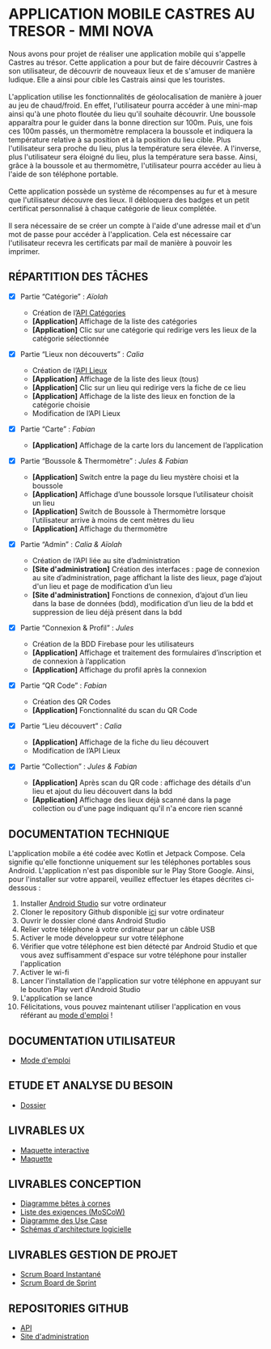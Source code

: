 # APPLICATION MOBILE CASTRES AU TRESOR - MMI NOVA
Nous avons pour projet de réaliser une application mobile qui s'appelle Castres au trésor. Cette application a pour but de faire découvrir Castres à son utilisateur, de découvrir de nouveaux lieux et de s'amuser de manière ludique. Elle a ainsi pour cible les Castrais ainsi que les touristes.<br><br>
L'application utilise les fonctionnalités de géolocalisation de manière à jouer au jeu de chaud/froid. En effet, l'utilisateur pourra accéder à une mini-map ainsi qu'à une photo floutée du lieu qu'il souhaite découvrir. Une boussole apparaîtra pour le guider dans la bonne direction sur 100m. Puis, une fois ces 100m passés, un thermomètre remplacera la boussole et indiquera la température relative à sa position et à la position du lieu cible. Plus l'utilisateur sera proche du lieu, plus la température sera élevée. A l'inverse, plus l'utilisateur sera éloigné du lieu, plus la température sera basse. Ainsi, grâce à la boussole et au thermomètre, l'utilisateur pourra accéder au lieu à l'aide de son téléphone portable.<br><br>
Cette application possède un système de récompenses au fur et à mesure que l'utilisateur découvre des lieux. Il débloquera des badges et un petit certificat personnalisé à chaque catégorie de lieux complétée.<br><br>
Il sera nécessaire de se créer un compte à l'aide d'une adresse mail et d'un mot de passe pour accéder à l'application. Cela est nécessaire car l'utilisateur recevra les certificats par mail de manière à pouvoir les imprimer.

## RÉPARTITION DES TÂCHES

- [x] Partie “Catégorie” : *Aïolah*
  - Création de l’[API Catégories](https://api-nodejs-sae.onrender.com/categories)
  - **[Application]** Affichage de la liste des catégories
  - **[Application]** Clic sur une catégorie qui redirige vers les lieux de la catégorie sélectionnée

- [x] Partie “Lieux non découverts” : *Calia*
  - Création de l’[API Lieux](https://api-nodejs-sae.onrender.com/lieux)
  - **[Application]** Affichage de la liste des lieux (tous)
  - **[Application]** Clic sur un lieu qui redirige vers la fiche de ce lieu
  - **[Application]** Affichage de la liste des lieux en fonction de la catégorie choisie
  - Modification de l’API Lieux

- [x] Partie “Carte” : *Fabian*
  - **[Application]** Affichage de la carte lors du lancement de l’application

- [x] Partie “Boussole & Thermomètre” : *Jules & Fabian*
  - **[Application]** Switch entre la page du lieu mystère choisi et la boussole 
  - **[Application]** Affichage d’une boussole lorsque l’utilisateur choisit un lieu 
  - **[Application]** Switch de Boussole à Thermomètre lorsque l’utilisateur arrive à moins de cent mètres du lieu
  - **[Application]** Affichage du thermomètre

- [x] Partie “Admin” : *Calia & Aïolah*
  - Création de l’API liée au site d’administration
  - **[Site d'administration]** Création des interfaces : page de connexion au site d’administration, page affichant la liste des lieux, page d’ajout d'un lieu et page de modification d’un lieu
  - **[Site d'administration]** Fonctions de connexion, d’ajout d’un lieu dans la base de données (bdd), modification d’un lieu de la bdd et suppression de lieu déjà présent dans la bdd
     
- [x] Partie “Connexion & Profil” : *Jules*
  - Création de la BDD Firebase pour les utilisateurs
  - **[Application]** Affichage et traitement des formulaires d’inscription et de connexion à l’application
  - **[Application]** Affichage du profil après la connexion

- [x] Partie “QR Code” : *Fabian*
  -  Création des QR Codes
  - **[Application]** Fonctionnalité du scan du QR Code

- [x] Partie “Lieu découvert” : *Calia*
  - **[Application]** Affichage de la fiche du lieu découvert
  - Modification de l’API Lieux

- [x] Partie “Collection” : *Jules & Fabian*
  - **[Application]** Après scan du QR code : affichage des détails d'un lieu et ajout du lieu découvert dans la bdd
  - **[Application]** Affichage des lieux déjà scanné dans la page collection ou d'une page indiquant qu'il n'a encore rien scanné

## DOCUMENTATION TECHNIQUE

L'application mobile a été codée avec Kotlin et Jetpack Compose. Cela signifie qu'elle fonctionne uniquement sur les téléphones portables sous Android.
L'application n'est pas disponible sur le Play Store Google. Ainsi, pour l'installer sur votre appareil, veuillez effectuer les étapes décrites ci-dessous :

1. Installer [Android Studio](https://developer.android.com/studio) sur votre ordinateur
2. Cloner le repository Github disponible [ici](https://github.com/mmicastres/sae501-calia-fabian-jules-aiolah) sur votre ordinateur
3. Ouvrir le dossier cloné dans Android Studio
4. Relier votre téléphone à votre ordinateur par un câble USB
5. Activer le mode développeur sur votre téléphone
6. Vérifier que votre téléphone est bien détecté par Android Studio et que vous avez suffisamment d'espace sur votre téléphone pour installer l'application
7. Activer le wi-fi
8. Lancer l'installation de l'application sur votre téléphone en appuyant sur le bouton Play vert d'Android Studio
9. L'application se lance
10. Félicitations, vous pouvez maintenant utiliser l'application en vous référant au [mode d'emploi](https://drive.google.com/file/d/1PgxkMK_kwXDhUorqANeb1DQUOA9_6dA4/view?usp=sharing) !

## DOCUMENTATION UTILISATEUR

- [Mode d'emploi](https://drive.google.com/file/d/1PgxkMK_kwXDhUorqANeb1DQUOA9_6dA4/view?usp=sharing)

## ETUDE ET ANALYSE DU BESOIN

- [Dossier](https://drive.google.com/file/d/1BE6ElyoEzDoLX1qG9Wxyk7S6qlv9tJjd/view?usp=sharing)

## LIVRABLES UX    
  
- [Maquette interactive](https://www.figma.com/proto/eb2jVZ2wBG65SzdeitfkCj/Maquettes?page-id=112%3A1263&type=design&node-id=126-887&viewport=307%2C396%2C0.23&t=aC1iHGlWLdDdAqOH-1&scaling=scale-down&starting-point-node-id=126%3A887&mode=design)
- [Maquette](https://www.figma.com/file/eb2jVZ2wBG65SzdeitfkCj/Maquettes?type=design&node-id=112%3A1263&mode=design&t=svda4gCIyw66cpDU-1)

## LIVRABLES CONCEPTION

- [Diagramme bêtes à cornes](https://drive.google.com/file/d/17680dEitnraFn44eEiCdIYYVlT9hDzV9/view?usp=sharing)
- [Liste des exigences (MoSCoW)](https://drive.google.com/file/d/1aBR2aIVle5xREsTTs_tqX8pkloJbfmX3/view?usp=sharing)
- [Diagramme des Use Case](https://drive.google.com/file/d/1DkBzDU89QWn4l19wKV0GEn4hEDR8-cK0/view?usp=sharing)
- [Schémas d'architecture logicielle](https://drive.google.com/file/d/1inSompsJSVajKH1Rq6da75etgYVx3M6S/view?usp=sharing)

## LIVRABLES GESTION DE PROJET

- [Scrum Board Instantané](https://github.com/orgs/mmicastres/projects/20/views/1)
- [Scrum Board de Sprint](https://trello.com/invite/b/n5La7cv6/ATTI5b7d23b6b91560ad4db776917f5d01d3F8BB4AEC/carte-au-tresor-organisation)

## REPOSITORIES GITHUB

- [API](https://github.com/aiolah/API-NodeJS-SAE)
- [Site d'administration](https://github.com/aiolah/admin-SAE)
